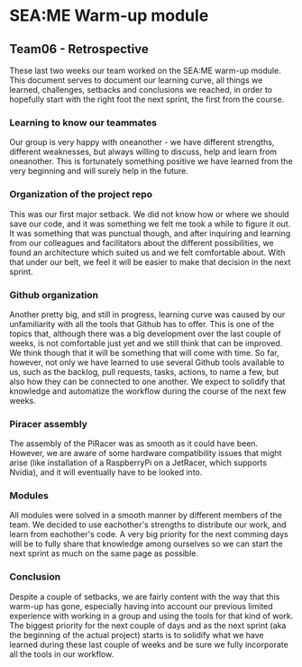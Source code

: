 # SEA:ME Warm-up module
## Team06 - Retrospective
These last two weeks our team worked on the SEA:ME warm-up module. This document serves to document our learning curve, all things we learned, challenges, setbacks and conclusions we reached, in order to hopefully start with the right foot the next sprint, the first from the course.

### Learning to know our teammates
Our group is very happy with oneanother - we have different strengths, different weaknesses, but always willing to discuss, help and learn from oneanother. This is fortunately something positive we have learned from the very beginning and will surely help in the future.

### Organization of the project repo
This was our first major setback. We did not know how or where we should save our code, and it was something we felt me took a while to figure it out. It was something that was punctual though, and after inquiring and learning from our colleagues and facilitators about the different possibilities, we found an architecture which suited us and we felt comfortable about. With that under our belt, we feel it will be easier to make that decision in the next sprint.

### Github organization
Another pretty big, and still in progress, learning curve was caused by our unfamiliarity with all the tools that Github has to offer. This is one of the topics that, although there was a big development over the last couple of weeks, is not comfortable just yet and we still think that can be improved. We think though that it will be something that will come with time.
So far, however, not only we have learned to use several Github tools available to us, such as the backlog, pull requests, tasks, actions, to name a few, but also how they can be connected to one another. We expect to solidify that knowledge and automatize the workflow during the course of the next few weeks.

### Piracer assembly
The assembly of the PiRacer was as smooth as it could have been. However, we are aware of some hardware compatibility issues that might arise (like installation of a RaspberryPi on a JetRacer, which supports Nvidia), and it will eventually have to be looked into.

### Modules
All modules were solved in a smooth manner by different members of the team. We decided to use eachother's strengths to distribute our work, and learn from eachother's code. A very big priority for the next comming days will be to fully share that knowledge among ourselves so we can start the next sprint as much on the same page as possible.

### Conclusion
Despite a couple of setbacks, we are fairly content with the way that this warm-up has gone, especially having into account our previous limited experience with working in a group and using the tools for that kind of work. The biggest priority for the next couple of days and as the next sprint (aka the beginning of the actual project) starts is to solidify what we have learned during these last couple of weeks and be sure we fully incorporate all the tools in our workflow.
